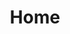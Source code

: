---
home: true
title: Home
heroImage: /images/logo.png
actions:
  - text: Start
    link: /guide/
    type: primary
features:
  - title: Effect
    details: 模拟运行环境，收集依赖和依赖触发——订阅观察者模式
  - title: Ref
    details: 模拟实现ref()方法，使用类的get和set方法
  - title: Reactive
    details: 使用Proxy进行监听，模拟实现reactive
  - title: Computed
    details: 通过类来实现，可以进行缓存控制
  - title: Readonly
    details: Proxy设置只读不写
  - title: ShallowReadonly
    details: 在Readonly基础上改造，嵌套属性是对象时不进行readonly
---